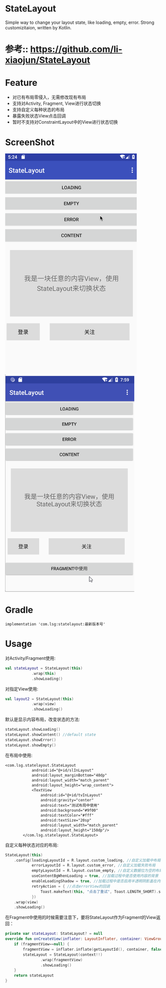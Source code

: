 # StateLayout
Simple way to change your layout state, like loading, empty, error. Strong customizitaion, written by Kotlin.

# 参考:: https://github.com/li-xiaojun/StateLayout
# Feature
- 对已有布局零侵入，无需修改现有布局
- 支持对Activity, Fragment, View进行状态切换
- 支持自定义每种状态的布局
- 暴露失败状态View点击回调
- 暂时不支持对ConstraintLayout中的View进行状态切换

# ScreenShot
![StateLayout](/screenshot/preview.gif)
![StateLayout](/screenshot/fragment.gif)


# Gradle

```
implementation 'com.lsg:statelayout:最新版本号'
```

# Usage
对Activity/Fragment使用:
```kotlin
val stateLayout = StateLayout(this)
            .wrap(this)
            .showLoading()
```

对指定View使用:
```kotlin
val layout2 = StateLayout(this)
            .wrap(view)
            .showLoading()
```

默认是显示内容布局，改变状态的方法:
```kotlin
stateLayout.showLoading()
stateLayout.showContent() //default state
stateLayout.showError()
stateLayout.showEmpty()
```

在布局中使用:
```
<com.lsg.statelayout.StateLayout
            android:id="@+id/slInLayout"
            android:layout_marginBottom="40dp"
            android:layout_width="match_parent"
            android:layout_height="wrap_content">
            <TextView
                android:id="@+id/tvInLayout"
                android:gravity="center"
                android:text="测试布局中使用"
                android:background="#9f00"
                android:textColor="#fff"
                android:textSize="20sp"
                android:layout_width="match_parent"
                android:layout_height="150dp"/>
        </com.lsg.statelayout.StateLayout>
```

自定义每种状态对应的布局:
```kotlin
StateLayout(this)
    .config(loadingLayoutId = R.layout.custom_loading, //自定义加载中布局
            errorLayoutId = R.layout.custom_error, //自定义加载失败布局
            emptyLayoutId = R.layout.custom_empty, //自定义数据位为空的布局
            useContentBgWhenLoading = true, //加载过程中是否使用内容的背景
            enableLoadingShadow = true, //加载过程中是否启用半透明阴影盖在内容上面
            retryAction = { //点击errorView的回调
                Toast.makeText(this, "点击了重试", Toast.LENGTH_SHORT).show()
            })
    .wrap(view)
    .showLoading()
```

在Fragment中使用的时候需要注意下，要将StateLayout作为Fragment的View返回：
```kotlin
private var stateLayout: StateLayout? = null
override fun onCreateView(inflater: LayoutInflater, container: ViewGroup?, savedInstanceState: Bundle?): View? {
    if (fragmentView==null) {
        fragmentView = inflater.inflate(getLayoutId(), container, false)
        stateLayout = StateLayout(context!!)
                .wrap(fragmentView)
                .showLoading()
    }
    return stateLayout
}
```
